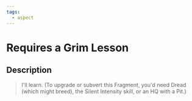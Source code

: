 ```yaml
---
tags:
  - aspect
---
```


# Requires a Grim Lesson

## Description

> I'll learn.
> (To upgrade or subvert this Fragment, you'd need Dread (which might breed), the Silent Intensity skill, or an HQ with a Pit.)